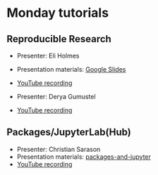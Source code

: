 # Monday tutorials

## Reproducible Research

- Presenter: Eli Holmes
- Presentation materials: [Google Slides](https://docs.google.com/presentation/d/1fWWZpt6PZPtyhBwo_-wX1jife4AGURIZPmZqfIZsA9M/edit?usp=sharing)
- [YouTube recording](https://youtu.be/D0yUw0V6NUg?feature=shared)

- Presenter: Derya Gumustel
- [YouTube recording](https://www.youtube.com/watch?v=6jw6iiJvFpM&list=PLVH-j9gOscWnA6OauYtFc_PSByEGpQ3MS&index=3)

## Packages/JupyterLab(Hub)
- Presenter: Christian Sarason
- Presentation materials: [packages-and-jupyter](https://github.com/oceanhackweek/ohw-tutorials/tree/OHW24/us/00-Mon/packages-and-jupyter)
- [YouTube recording](https://youtu.be/rjWtRFXRRko?feature=shared)

